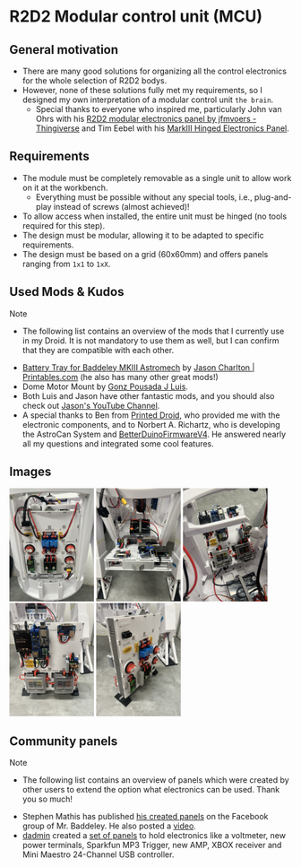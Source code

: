 # R2D2 Modular control unit (MCU)

## General motivation
- There are many good solutions for organizing all the control electronics for the whole selection of R2D2 bodys.
- However, none of these solutions fully met my requirements, so I designed my own interpretation of a modular control unit `the brain`.
  - Special thanks to everyone who inspired me, particularly John van Ohrs with his [R2D2 modular electronics panel by jfmvoers - Thingiverse](https://www.thingiverse.com/thing:6580609) and Tim Eebel with his [MarkIII Hinged Electronics Panel](https://www.printables.com/model/614178-markiii-hinged-electronics-panel).

## Requirements
- The module must be completely removable as a single unit to allow work on it at the workbench.
  - Everything must be possible without any special tools, i.e., plug-and-play instead of screws (almost achieved)!
- To allow access when installed, the entire unit must be hinged (no tools required for this step).
- The design must be modular, allowing it to be adapted to specific requirements.
- The design must be based on a grid (60x60mm) and offers panels ranging from `1x1` to `1xX`.

## Used Mods & Kudos

> [!NOTE]  
> - The following list contains an overview of the mods that I currently use in my Droid. It is not mandatory to use them as well, but I can confirm that they are compatible with each other.

- [Battery Tray for Baddeley MKIII Astromech](https://www.printables.com/de/model/192002-battery-tray-for-baddeley-mkiii-astromech) by [Jason Charlton | Printables.com](https://www.printables.com/de/@JasonCharlton_264357) (he also has many other great mods!)
- Dome Motor Mount by [Gonz Pousada J Luis](https://www.facebook.com/groups/MrBaddeley/posts/3683034678691760/).
- Both Luis and Jason have other fantastic mods, and you should also check out [Jason's YouTube Channel](https://www.youtube.com/@jasonsR2D2).
- A special thanks to Ben from [Printed Droid](https://printed-droid.com), who provided me with the electronic components, and to Norbert A. Richartz, who is developing the AstroCan System and [BetterDuinoFirmwareV4](https://github.com/RealNobser/BetterDuinoFirmwareV4). He answered nearly all my questions and integrated some cool features.
<div style="page-break-after: always;"></div>

## Images
<img src="./images/example/Built-in_outside.JPEG" width="30%"></img> <img src="./images/example/Built-in_folded-out.JPEG" width="30%"></img> <img src="./images/example/Built-in_inside.JPEG" width="30%"></img> <img src="./images/example/Detached-inside.JPEG" width="30%"></img> <img src="./images/example/Detached-outside.JPEG" width="30%"></img>

## Community panels

> [!NOTE]
> - The following list contains an overview of panels which were created by other users to extend the option what electronics can be used. Thank you so much!

- Stephen Mathis has published [his created panels](https://www.facebook.com/groups/2152999025028674/?multi_permalinks=3957991467862745) on the Facebook group of Mr. Baddeley. He also posted a [video](https://www.facebook.com/share/v/1Ft1YTVtmM/).
- [dadmin](https://makerworld.com/de/@user_2838957196) created a [set of panels](https://makerworld.com/de/models/1222082-r2d2-custom-panels-for-r2d2-modular-control-unit#profileId-1239080) to hold electronics like a voltmeter, new power terminals, Sparkfun MP3 Trigger, new AMP, XBOX receiver and Mini Maestro 24-Channel USB controller.